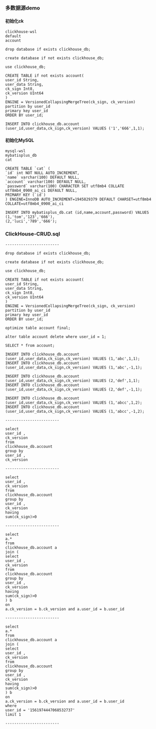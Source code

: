 ### 多数据源demo
#### 初始化ck
    clickhouse-wsl
    default
    account
    
    drop database if exists clickhouse_db;
    
    create database if not exists clickhouse_db;
    
    use clickhouse_db;
    
    CREATE TABLE if not exists account(
    user_id String,
    user_data String,
    ck_sign Int8,
    ck_version UInt64
    )
    ENGINE = VersionedCollapsingMergeTree(ck_sign, ck_version)
    partition by user_id
    primary key user_id
    ORDER BY user_id;
    
    INSERT INTO clickhouse_db.account (user_id,user_data,ck_sign,ck_version) VALUES ('1','666',1,1);
#### 初始化MySQL
    mysql-wsl
    mybatisplus_db
    cat
    
    CREATE TABLE `cat` (
    `id` int NOT NULL AUTO_INCREMENT,
    `name` varchar(100) DEFAULT NULL,
    `account` varchar(100) DEFAULT NULL,
    `password` varchar(100) CHARACTER SET utf8mb4 COLLATE utf8mb4_0900_ai_ci DEFAULT NULL,
    PRIMARY KEY (`id`)
    ) ENGINE=InnoDB AUTO_INCREMENT=1945829379 DEFAULT CHARSET=utf8mb4 COLLATE=utf8mb4_0900_ai_ci
    
    INSERT INTO mybatisplus_db.cat (id,name,account,password) VALUES
    (1,'tom','123','666'),
    (2,'luci','789','666');

### ClickHouse-CRUD.sql
    
    ------------------------
    
    drop database if exists clickhouse_db;
    
    create database if not exists clickhouse_db;
    
    use clickhouse_db;
    
    CREATE TABLE if not exists account(
    user_id String,
    user_data String,
    ck_sign Int8,
    ck_version UInt64
    )
    ENGINE = VersionedCollapsingMergeTree(ck_sign, ck_version)
    partition by user_id
    primary key user_id
    ORDER BY user_id;
    
    optimize table account final;
    
    alter table account delete where user_id = 1;
    
    SELECT * from account;
    
    INSERT INTO clickhouse_db.account (user_id,user_data,ck_sign,ck_version) VALUES (1,'abc',1,1);
    INSERT INTO clickhouse_db.account (user_id,user_data,ck_sign,ck_version) VALUES (1,'abc',-1,1);
    
    INSERT INTO clickhouse_db.account (user_id,user_data,ck_sign,ck_version) VALUES (2,'def',1,1);
    INSERT INTO clickhouse_db.account (user_id,user_data,ck_sign,ck_version) VALUES (2,'def',-1,1);
    
    INSERT INTO clickhouse_db.account (user_id,user_data,ck_sign,ck_version) VALUES (1,'abcc',1,2);
    INSERT INTO clickhouse_db.account (user_id,user_data,ck_sign,ck_version) VALUES (1,'abcc',-1,2);
    
    ------------------------
    
    select
    user_id ,
    ck_version
    from
    clickhouse_db.account
    group by
    user_id ,
    ck_version
    
    ------------------------
    
    select
    user_id ,
    ck_version
    from
    clickhouse_db.account
    group by
    user_id ,
    ck_version
    having
    sum(ck_sign)>0
    
    ------------------------
    
    select
    a.*
    from
    clickhouse_db.account a
    join (
    select
    user_id ,
    ck_version
    from
    clickhouse_db.account
    group by
    user_id ,
    ck_version
    having
    sum(ck_sign)>0
    ) b
    on
    a.ck_version = b.ck_version and a.user_id = b.user_id
    
    ------------------------
    
    select
    a.*
    from
    clickhouse_db.account a
    join (
    select
    user_id ,
    ck_version
    from
    clickhouse_db.account
    group by
    user_id ,
    ck_version
    having
    sum(ck_sign)>0
    ) b
    on
    a.ck_version = b.ck_version and a.user_id = b.user_id
    where
    user_id = '1561974447068532737'
    limit 1
    
    ------------------------

